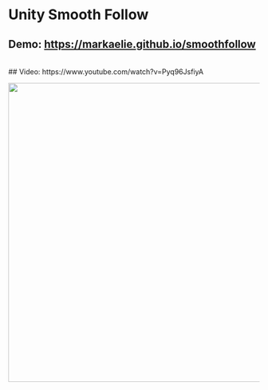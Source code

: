 # Unity Smooth Follow

## Demo: https://markaelie.github.io/smoothfollow
<br>
## Video: https://www.youtube.com/watch?v=Pyq96JsfiyA

<p align="center">
  <img width="800" height="600" src="https://github.com/markaelie/SmoothFollow-Unity/blob/master/DemoScreenshot.png?raw=true">
</p>
